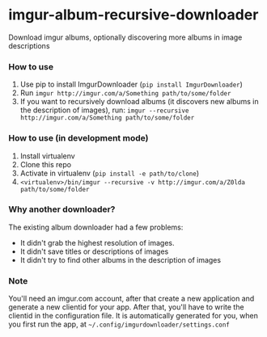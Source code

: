 # imgur-album-recursive-downloader

Download imgur albums, optionally discovering more albums in image descriptions


### How to use

1. Use pip to install ImgurDownloader (``pip install ImgurDownloader``)
2. Run ``imgur http://imgur.com/a/Something path/to/some/folder``
3. If you want to recursively download albums (it discovers new albums in the description of images), run: ``imgur --recursive http://imgur.com/a/Something path/to/some/folder``

### How to use (in development mode)

1. Install virtualenv
2. Clone this repo
3. Activate in virtualenv (``pip install -e path/to/clone``)
4. ``<virtualenv>/bin/imgur --recursive -v http://imgur.com/a/Z0lda path/to/some/folder``

### Why another downloader?

The existing album downloader had a few problems:

- It didn't grab the highest resolution of images.
- It didn't save titles or descriptions of images
- It didn't try to find other albums in the description of images

### Note

You'll need an imgur.com account, after that create a new application and generate a new clientid for your app. After that, you'll have to write the clientid in the configuration file. It is automatically generated for you, when you first run the app, at ``~/.config/imgurdownloader/settings.conf``
